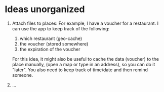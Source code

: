 # Ideas unorganized


1. Attach files to places:
   For example, I have a voucher for a restaurant. I can use the app to keep track of the following:
   1. which restaurant (geo-cache)
   2. the voucher (stored somewhere)
   3. the expiration of the voucher
  
   For this idea, it  might also be useful to cache the data (voucher) to the place manually, (open a map or type in an address), so you can do it "later".
   You also need to keep track of time/date and then remind someone.


2. ...

